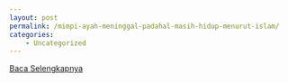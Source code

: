 ```yaml
---
layout: post
permalink: /mimpi-ayah-meninggal-padahal-masih-hidup-menurut-islam/
categories:
    - Uncategorized
---
```


[Baca Selengkapnya](/05)